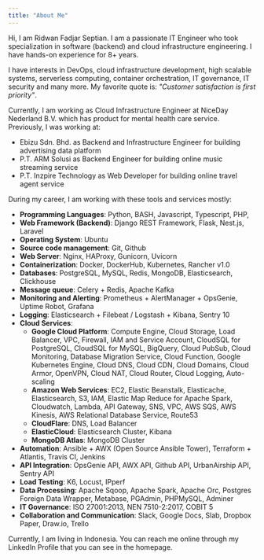 ```yaml
---
title: "About Me"
---
```


Hi, I am Ridwan Fadjar Septian. I am a passionate IT Engineer who took specialization in software (backend) and cloud infrastructure engineering. I have hands-on experience for 8+ years.

I have interests in DevOps, cloud infrastructure development, high scalable
systems, serverless computing, container orchestration, IT governance, IT security and many more. My favorite quote is: *"Customer
satisfaction is first priority"*.

Currently, I am working as Cloud Infrastructure Engineer at NiceDay Nederland B.V. which has product for mental health care service. Previously, I was working at:

* Ebizu Sdn. Bhd. as Backend and Infrastructure Engineer for building advertising data platform
* P.T. ARM Solusi as Backend Engineer for building online music streaming service
* P.T. Inzpire Technology as Web Developer for building online travel agent service

During my career, I am working with these tools and services mostly:

* **Programming Languages**: Python, BASH, Javascript, Typescript, PHP,
* **Web Framework (Backend)**: Django REST Framework, Flask, Nest.js, Laravel
* **Operating System**: Ubuntu
* **Source code management**: Git, Github
* **Web Server**: Nginx, HAProxy, Gunicorn, Uvicorn
* **Containerization**: Docker, DockerHub, Kubernetes, Rancher v1.0
* **Databases**: PostgreSQL, MySQL, Redis, MongoDB, Elasticsearch, Clickhouse
* **Message queue**: Celery + Redis, Apache Kafka
* **Monitoring and Alerting**: Prometheus + AlertManager + OpsGenie, Uptime Robot, Grafana
* **Logging**: Elasticsearch + Filebeat / Logstash + Kibana, Sentry 10
* **Cloud Services**:
	* **Google Cloud Platform**: Compute Engine, Cloud Storage, Load Balancer, VPC, Firewall, IAM and Service Account,
	CloudSQL for PostgreSQL, CloudSQL for MySQL, BigQuery, Cloud PubSub, Cloud Monitoring, Database Migration
	Service, Cloud Function, Google Kubernetes Engine, Cloud DNS, Cloud CDN, Cloud Domains, Cloud Armor, OpenVPN,
	Cloud NAT, Cloud Router, Cloud Logging, Auto-scaling
	* **Amazon Web Services**: EC2, Elastic Beanstalk, Elasticache, Elasticsearch, S3, IAM, Elastic Map Reduce for Apache
	Spark, Cloudwatch, Lambda, API Gateway, SNS, VPC, AWS SQS, AWS Kinesis, AWS Relational Database Service,
	Route53
	* **CloudFlare**: DNS, Load Balancer
	* **ElasticCloud**: Elasticsearch Cluster, Kibana
	* **MongoDB Atlas**: MongoDB Cluster
* **Automation**: Ansible + AWX (Open Source Ansible Tower), Terraform + Atlantis, Travis CI, Jenkins
* **API Integration**: OpsGenie API, AWX API, Github API, UrbanAirship API, Sentry API
* **Load Testing**: K6, Locust, IPperf
* **Data Processing**: Apache Sqoop, Apache Spark, Apache Orc, Postgres Foreign Data Wrapper, Metabase, PGAdmin,
PHPMySQL, Adminer
* **IT Governance**: ISO 27001:2013, NEN 7510-2:2017, COBIT 5
* **Collaboration and Communication**: Slack, Google Docs, Slab, Dropbox Paper, Draw.io, Trello

Currently, I am living in Indonesia. You can reach me online through my LinkedIn Profile that you can see in the homepage.


